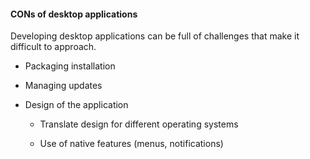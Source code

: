 #### CONs of desktop applications

Developing desktop applications can be full of challenges that make it difficult
to approach.

- Packaging installation

- Managing updates

- Design of the application

    - Translate design for different operating systems

    - Use of native features (menus, notifications)


<aside class="notes">
</aside>
